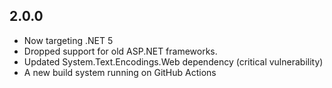 2.0.0
-----

* Now targeting .NET 5
* Dropped support for old ASP.NET frameworks.
* Updated System.Text.Encodings.Web dependency (critical vulnerability)
* A new build system running on GitHub Actions
